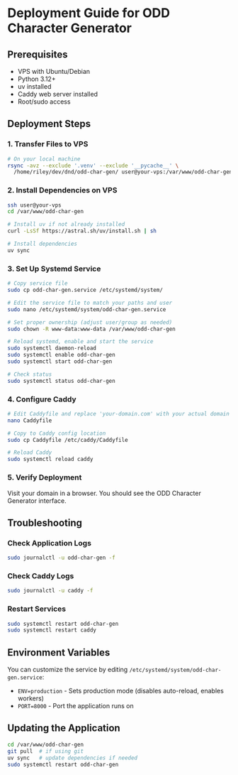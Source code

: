 # Deployment Guide for ODD Character Generator

## Prerequisites
- VPS with Ubuntu/Debian
- Python 3.12+
- uv installed
- Caddy web server installed
- Root/sudo access

## Deployment Steps

### 1. Transfer Files to VPS
```bash
# On your local machine
rsync -avz --exclude '.venv' --exclude '__pycache__' \
  /home/riley/dev/dnd/odd-char-gen/ user@your-vps:/var/www/odd-char-gen/
```

### 2. Install Dependencies on VPS
```bash
ssh user@your-vps
cd /var/www/odd-char-gen

# Install uv if not already installed
curl -LsSf https://astral.sh/uv/install.sh | sh

# Install dependencies
uv sync
```

### 3. Set Up Systemd Service
```bash
# Copy service file
sudo cp odd-char-gen.service /etc/systemd/system/

# Edit the service file to match your paths and user
sudo nano /etc/systemd/system/odd-char-gen.service

# Set proper ownership (adjust user/group as needed)
sudo chown -R www-data:www-data /var/www/odd-char-gen

# Reload systemd, enable and start the service
sudo systemctl daemon-reload
sudo systemctl enable odd-char-gen
sudo systemctl start odd-char-gen

# Check status
sudo systemctl status odd-char-gen
```

### 4. Configure Caddy
```bash
# Edit Caddyfile and replace 'your-domain.com' with your actual domain
nano Caddyfile

# Copy to Caddy config location
sudo cp Caddyfile /etc/caddy/Caddyfile

# Reload Caddy
sudo systemctl reload caddy
```

### 5. Verify Deployment
Visit your domain in a browser. You should see the ODD Character Generator interface.

## Troubleshooting

### Check Application Logs
```bash
sudo journalctl -u odd-char-gen -f
```

### Check Caddy Logs
```bash
sudo journalctl -u caddy -f
```

### Restart Services
```bash
sudo systemctl restart odd-char-gen
sudo systemctl restart caddy
```

## Environment Variables
You can customize the service by editing `/etc/systemd/system/odd-char-gen.service`:

- `ENV=production` - Sets production mode (disables auto-reload, enables workers)
- `PORT=8000` - Port the application runs on

## Updating the Application
```bash
cd /var/www/odd-char-gen
git pull  # if using git
uv sync   # update dependencies if needed
sudo systemctl restart odd-char-gen
```
